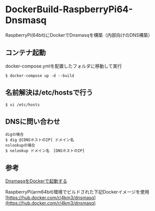 # DockerBuild-RaspberryPi64-Dnsmasq
RaspberryPi(64bit)にDockerでDnsmasqを構築（内部向けのDNS構築）

## コンテナ起動
docker-compose.ymlを配置したフォルダに移動して実行
~~~
$ docker-compose up -d --build
~~~

## 名前解決は/etc/hostsで行う
~~~
$ vi /etc/hosts
~~~

## DNSに問い合わせ
~~~
digの場合
$ dig @[DNSホストのIP] ドメイン名
nslookupの場合
$ nelookup ドメイン名　[DNSホストのIP]
~~~

## 参考
[DnsmasqをDockerで起動する](https://scribble.washo3.com/dnsmasq_on_docker.html)

RaspberryPi(arm64bit)環境でビルドされた下記Dockerイメージを使用<br>
[https://hub.docker.com/r/4km3/dnsmasq](https://hub.docker.com/r/4km3/dnsmasq)
